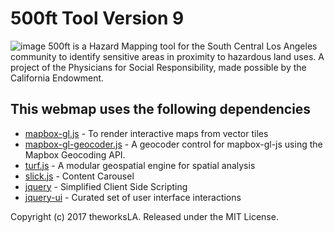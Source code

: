 # 500ft Tool Version 9
![image](https://user-images.githubusercontent.com/6407796/30339597-61bcdd8e-97a4-11e7-9b23-34686f19a291.png)
500ft is a Hazard Mapping tool for the South Central Los Angeles community to identify sensitive areas in proximity to hazardous land uses.
A project of the Physicians for Social Responsibility, made possible by the California Endowment.

## This webmap uses the following dependencies
* [mapbox-gl.js](https://www.mapbox.com/mapbox-gl-js/api/) - To render interactive maps from vector tiles
* [mapbox-gl-geocoder.js](https://github.com/mapbox/mapbox-gl-geocoder) - A geocoder control for mapbox-gl-js using the Mapbox Geocoding API.
* [turf.js](https://github.com/Turfjs/turf) - A modular geospatial engine for spatial analysis
* [slick.js](http://kenwheeler.github.io/slick/) - Content Carousel
* [jquery](https://jquery.com/) - Simplified Client Side Scripting
* [jquery-ui](https://jqueryui.com/) - Curated set of user interface interactions

Copyright (c) 2017 theworksLA. Released under the MIT License.

